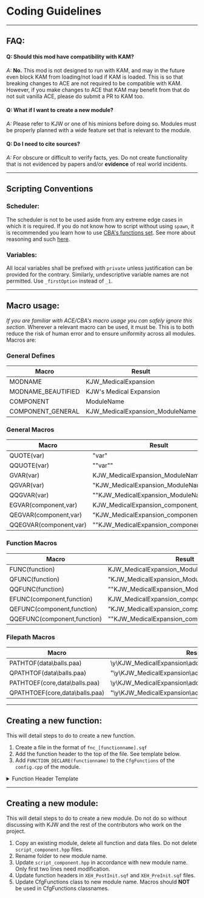 # Coding Guidelines
---
## FAQ:
#### Q: Should this mod have compatibility with KAM?
*A:*  **No.** This mod is not designed to run with KAM, and may in the future even block KAM from loading/not load if KAM is loaded. This is so that breaking changes to ACE are not required to be compatible with KAM. However, if you make changes to ACE that KAM may benefit from that do not suit vanilla ACE, please do submit a PR to KAM too.

#### Q: What if I want to create a new module?
*A:* Please refer to KJW or one of his minions before doing so. Modules must be properly planned with a wide feature set that is relevant to the module.

#### Q: Do I need to cite sources?
*A:* For obscure or difficult to verify facts, yes. Do not create functionality that is not evidenced by papers and/or **evidence** of real world incidents.

---

## Scripting Conventions
### Scheduler:
The scheduler is not to be used aside from any extreme edge cases in which it is required. If you do not know how to script without using `spawn`, it is recommended you learn how to use [CBA's functions set](https://cbateam.github.io/CBA_A3/docs/index/Functions.html). See more about reasoning and such [here](https://ace3.acemod.org/wiki/development/coding-guidelines.html#8-performance-considerations).

### Variables:
All local variables shall be prefixed with `private` unless justification can be provided for the contrary. Similarly, undescriptive variable names are not permitted. Use `_firstOption` instead of `_1`.

---

## Macro usage:
*If you are familiar with ACE/CBA's macro usage you can safely ignore this section.*
Wherever a relevant macro can be used, it must be. This is to both reduce the risk of human error and to ensure uniformity across all modules. Macros are:
### General Defines
| Macro | Result |
|-------|--------|
|MODNAME|KJW_MedicalExpansion|
|MODNAME_BEAUTIFIED|KJW's Medical Expansion|
|COMPONENT|ModuleName|
|COMPONENT_GENERAL|KJW_MedicalExpansion_ModuleName|

### General Macros
| Macro | Result |
|-------|--------|
|QUOTE(var)|"var"|
|QQUOTE(var)|""var""|
|GVAR(var)|KJW_MedicalExpansion_ModuleName_var|
|QGVAR(var)|"KJW_MedicalExpansion_ModuleName_var"|
|QQGVAR(var)|""KJW_MedicalExpansion_ModuleName_var""|
|EGVAR(component,var)|KJW_MedicalExpansion_component_var|
|QEGVAR(component,var)|"KJW_MedicalExpansion_component_var"|
|QQEGVAR(component,var)|""KJW_MedicalExpansion_component_var""|

### Function Macros
| Macro | Result |
|-------|--------|
|FUNC(function)|KJW_MedicalExpansion_Module_fnc_function|
|QFUNC(function)|"KJW_MedicalExpansion_Module_fnc_function"|
|QQFUNC(function)|""KJW_MedicalExpansion_Module_fnc_function""|
|EFUNC(component,function)|KJW_MedicalExpansion_component_fnc_function|
|QEFUNC(component,function)|"KJW_MedicalExpansion_component_fnc_function"|
|QQEFUNC(component,function)|""KJW_MedicalExpansion_component_fnc_function""|

### Filepath Macros
| Macro | Result |
|-------|--------|
|PATHTOF(data\balls.paa)|\y\KJW_MedicalExpansion\addons\module\data\balls.paa|
|QPATHTOF(data\balls.paa)|"\y\KJW_MedicalExpansion\addons\module\data\balls.paa"|
|PATHTOEF(core,data\balls.paa)|\y\KJW_MedicalExpansion\addons\\**core**\data\balls.paa|
|QPATHTOEF(core,data\balls.paa)|"\y\KJW_MedicalExpansion\addons\\**core**\data\balls.paa"|

---

## Creating a new function:
This will detail steps to do to create a new function.
1. Create a file in the format of `fnc_[functionname].sqf`
1. Add the function header to the top of the file. See template below.
1. Add `FUNCTION_DECLARE(functionname)` to the `CfgFunctions` of the `config.cpp` of the module.
<details>
<summary>Function Header Template</summary>

```sqf
#include "script_component.hpp"
/*
 *  Author: Yourname
 * 
 *  Function description
 * 
 *  Arguments:
 *  0: Objects <ARRAY>
 *  1: All <BOOL>
 * 
 *  Return Value:
 *  None
 * 
 *  Example:
 *  [[bob, ted], false] call KJW_MedicalExpansion_Core_fnc_myfunction
 * 
 *  Public: No
 */
```
</details>


---

## Creating a new module:
This will detail steps to do to create a new module. Do not do so without discussing with KJW and the rest of the contributors who work on the project.
1. Copy an existing module, delete all function and data files. Do not delete `script_component.hpp` files.
1. Rename folder to new module name.
1. Update `script_component.hpp` in accordance with new module name. Only first two lines need modification.
1. Update function headers in `XEH_PostInit.sqf` and `XEH_PreInit.sqf` files.
1. Update CfgFunctions class to new module name. Macros should **NOT** be used in CfgFunctions classnames.